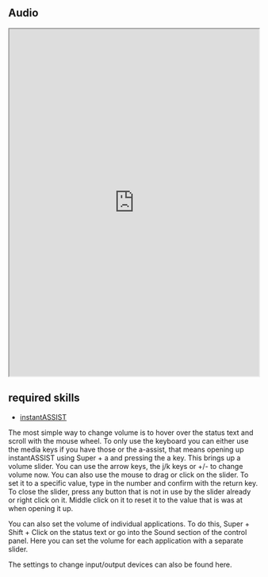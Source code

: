 ## Audio   

<div align="center">
    <iframe width="100%" height="700px" src="https://www.youtube.com/embed/AKjD6k9yZWA" frameborder="10" allow="accelerometer; autoplay; encrypted-media; gyroscope; picture-in-picture" allowfullscreen></iframe>
</div>

## required skills

<ul class="actions">
    <li><a href="https://instantos.io/youtube/assist" class="button special icon fa-youtube">instantASSIST</a></li>
</ul>

The most simple way to change volume is to hover over the status text and
scroll with the mouse wheel.  To only use the keyboard you can either use the
media keys if you have those or the a-assist, that means opening up
instantASSIST using Super + a and pressing the a key.  This brings up a volume
slider. You can use the arrow keys, the j/k keys or +/- to change volume now.
You can also use the mouse to drag or click on the slider.  To set it to a
specific value, type in the number and confirm with the return key.  To close
the slider, press any button that is not in use by the slider already or right
click on it.  Middle click on it to reset it to the value that is was at when
opening it up.

You can also set the volume of individual applications. To do this, Super +
Shift + Click on the status text or go into the Sound section of the control
panel.  Here you can set the volume for each application with a separate
slider.

The settings to change input/output devices can also be found here.
